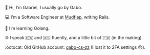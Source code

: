 👋 Hi, I’m Gabriel, I usually go by Gabo.

💻 I’m a Software Engineer at [Mudflap](https://www.mudflapinc.com/), writing Rails.

🌱 I’m learning Golang.

🌐 I speak 🇪🇸 and 🇺🇸 fluently, and a little bit of 🇫🇷 (in the making). 

:octocat: Old GitHub account: [gabo-cs-zz](https://github.com/gabo-cs-zz) (I lost it to 2FA settings 😞).
